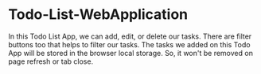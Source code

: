 # Todo-List-WebApplication
In this Todo List App, we can add, edit, or delete our tasks.
There are filter buttons too that helps to filter our tasks.
The tasks we added on this Todo App will be stored in the browser local storage. So, it won't be removed on page refresh or tab close.
